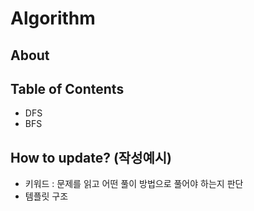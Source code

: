 # Algorithm

## About


## Table of Contents
- DFS
- BFS

## How to update? (작성예시)
- 키워드 : 문제를 읽고 어떤 풀이 방법으로 풀어야 하는지 판단
- 템플릿 구조
